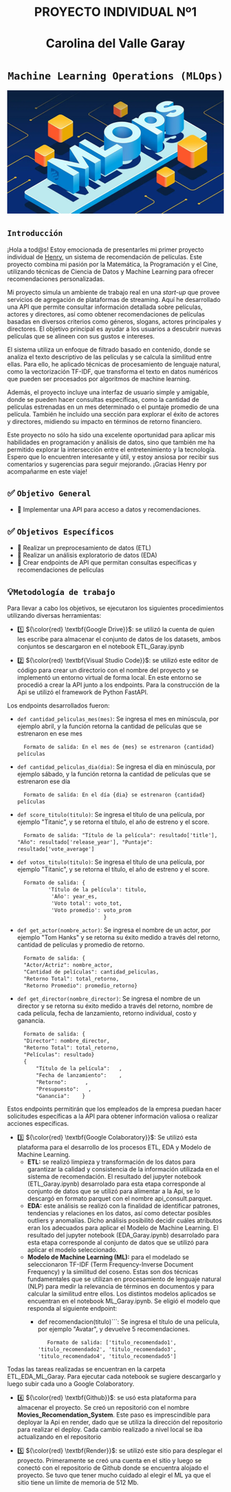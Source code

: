 

# <h1 align=center> **PROYECTO INDIVIDUAL Nº1** </h1>
# <h1 align=center> **Carolina del Valle Garay** </h1>

# <h1 align=center>**`Machine Learning Operations (MLOps)`**</h1>

![MLops](assets/MLops.webp)

## ```Introducción```

¡Hola a tod@s! Estoy emocionada de presentarles mi primer proyecto individual de [Henry](https://www.soyhenry.com/), un sistema de recomendación de películas. Este proyecto combina mi pasión por la Matemática, la Programación y el Cine, utilizando técnicas de Ciencia de Datos y Machine Learning para ofrecer recomendaciones personalizadas.

Mi proyecto simula un ambiente de trabajo real en una _start-up_ que provee servicios de agregación de plataformas de streaming. Aquí he desarrollado una API que permite consultar información detallada sobre películas, actores y directores, así como obtener recomendaciones de películas basadas en diversos criterios como géneros, slogans, actores principales y directores. El objetivo principal es ayudar a los usuarios a descubrir nuevas películas que se alineen con sus gustos e intereses.

El sistema utiliza un enfoque de filtrado basado en contenido, donde se analiza el texto descriptivo de las películas y se calcula la similitud entre ellas. Para ello, he aplicado técnicas de procesamiento de lenguaje natural, como la vectorización TF-IDF, que transforma el texto en datos numéricos que pueden ser procesados por algoritmos de machine learning.

Además, el proyecto incluye una interfaz de usuario simple y amigable, donde se pueden hacer consultas específicas, como la cantidad de películas estrenadas en un mes determinado o el puntaje promedio de una película. También he incluido una sección para explorar el éxito de actores y directores, midiendo su impacto en términos de retorno financiero.

Este proyecto no sólo ha sido una excelente oportunidad para aplicar mis habilidades en programación y análisis de datos, sino que también me ha permitido explorar la intersección entre el entretenimiento y la tecnología. Espero que lo encuentren interesante y útil, y estoy ansiosa por recibir sus comentarios y sugerencias para seguir mejorando. ¡Gracias Henry por acompañarme en este viaje!



## :white_check_mark: ```Objetivo General```

- :pushpin: Implementar una API para acceso a datos y recomendaciones.

## :white_check_mark: ```Objetivos Específicos ```

- :pushpin: Realizar un preprocesamiento de datos (ETL)
- :pushpin: Realizar un análisis exploratorio de datos (EDA) 
- :pushpin: Crear endpoints de API que permitan consultas específicas y recomendaciones de películas


## 💡```Metodología de trabajo```

Para llevar a cabo los objetivos, se ejecutaron los siguientes procedimientos utilizando diversas herramientas:

-  :one: ${\color{red} \textbf{Google Drive}}$: se utilizó la cuenta de quien les escribe para almacenar el conjunto de datos de los datasets, ambos conjuntos se descargaron en el notebook ETL_Garay.ipynb

- :two: ${\color{red} \textbf{Visual Studio Code}}$: se utilizó este editor de código para crear un directorio con el nombre del proyecto y se implementó un entorno virtual de forma local. En este entorno se procedió a crear la API junto a los endpoints. Para la construcción de la Api se utilizó el framework de Python FastAPI.

Los endpoints desarrollados fueron: 

- ```def cantidad_peliculas_mes(mes)```: Se ingresa el mes en minúscula, por ejemplo abril, y la función retorna la cantidad de películas que se estrenaron en ese mes
    
        Formato de salida: En el mes de {mes} se estrenaron {cantidad} películas

- ```def cantidad_peliculas_dia(dia)```: Se ingresa el día en minúscula, por ejemplo sábado, y la función retorna la cantidad de películas que se estrenaron ese día
    

        Formato de salida: En el día {dia} se estrenaron {cantidad} películas

- ```def score_titulo(titulo)```: Se ingresa el título de una película, por ejemplo "Titanic", y se retorna el título, el año de estreno y el score.
    

        Formato de salida: "Título de la película": resultado['title'], "Año": resultado['release_year'], "Puntaje": resultado['vote_average']

- ```def votos_titulo(titulo)```: Se ingresa el título de una película, por ejemplo "Titanic", y se retorna el título, el año de estreno y el score.

        Formato de salida: {
                'Título de la película': titulo, 
                 'Año': year_es, 
                 'Voto total': voto_tot, 
                 'Voto promedio': voto_prom
                                  }

- ```def get_actor(nombre_actor)```: Se ingresa el nombre de un actor, por ejemplo "Tom Hanks" y se retorna su éxito medido a través del retorno, cantidad de películas y promedio de retorno.
    

        Formato de salida: {
        "Actor/Actriz": nombre_actor,
        "Cantidad de películas": cantidad_peliculas,
        "Retorno Total": total_retorno,
        "Retorno Promedio": promedio_retorno}

- ```def get_director(nombre_director)```: Se ingresa el nombre de un director y se retorna su éxito medido a través del retorno, nombre de cada película, fecha de lanzamiento, retorno individual, costo y ganancia.
    
        Formato de salida: {
        "Director": nombre_director,
        "Retorno Total": total_retorno,
        "Películas": resultado}
        {
            "Título de la película":   ,
            "Fecha de lanzamiento":    ,
            "Retorno":      ,
            "Presupuesto":   ,
            "Ganancia":    }

Estos endpoints permitirán que los empleados de la empresa puedan hacer solicitudes específicas a la API para obtener información valiosa o realizar acciones específicas.
- :three: ${\color{red} \textbf{Google Colaboratory}}$: Se utilizó esta plataforma para el desarrollo de los procesos ETL, EDA y Modelo de Machine Learning. 
    - **ETL:** se realizó limpieza y transformación de los datos para garantizar la calidad y consistencia de la información utilizada en el sistema de recomendación. El resultado del jupyter notebook (ETL_Garay.ipynb) desarrolado para esta etapa corresponde al conjunto de datos que se utilizó para alimentar a la Api, se lo descargó en formato parquet con el nombre  api_consult.parquet.
    - **EDA:** este análisis se realizó con la finalidad de identificar patrones, tendencias y relaciones en los datos, así como detectar posibles outliers y anomalías. Dicho análisis posibilitó decidir cuáles atributos eran los adecuados para aplicar el Modelo de Machine Learning. El resultado del jupyter notebook (EDA_Garay.ipynb) desarrolado para esta etapa corresponde al conjunto de datos que se utilizó para aplicar el modelo seleccionado.
    - **Modelo de Machine Learning (ML):** para el modelado se seleccionaron TF-IDF (Term Frequency-Inverse Document Frequency) y la similitud del coseno. Estas son dos técnicas fundamentales que se utilizan en procesamiento de lenguaje natural (NLP) para medir la relevancia de términos en documentos y para calcular la similitud entre ellos. Los distintos modelos aplicados se encuentran en el notebook ML_Garay.ipynb. Se eligió el modelo que responda al siguiente endpoint: 
       - def recomendacion(titulo)```: Se ingresa el título de una película, por ejemplo "Avatar", y devuelve 5 recomendaciones.
    

                Formato de salida: ['titulo_recomendado1', 'titulo_recomendado2', 'titulo_recomendado3', 'titulo_recomendado4', 'titulo_recomendado5']
    


Todas las tareas realizadas se encuentran en la carpeta ETL_EDA_ML_Garay. Para ejecutar cada notebook se sugiere descargarlo y luego subir cada uno a Google Colaboratory.

- :four: ${\color{red} \textbf{Github}}$: se usó esta plataforma para almacenar el proyecto. Se creó un repositorió con el nombre **Movies_Recomendation_System**. Este paso es imprescindible para deployar la Api en render, dado que se utiliza la dirección del repositorio para realizar el deploy. Cada cambio realizado a nivel local se iba actualizando en el repositorio

- :five: ${\color{red} \textbf{Render}}$: se utilizó este sitio para desplegar el proyecto. Primeramente se creó una cuenta en el sitio y luego se conectó con el repositorio de Github donde se encuentra alojado el proyecto. Se tuvo que tener mucho cuidado al elegir el ML ya que el sitio tiene un límite de memoria de 512 Mb.






